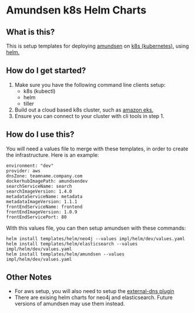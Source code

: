 # Amundsen k8s Helm Charts

## What is this?
This is setup templates for deploying [amundsen](https://github.com/lyft/amundsen) on [k8s (kubernetes)](https://kubernetes.io/), using [helm.](https://helm.sh/) 

## How do I get started?
1. Make sure you have the following command line clients setup:
    - k8s (kubectl)
    - helm
    - tiller
2. Build out a cloud based k8s cluster, such as [amazon eks.](https://aws.amazon.com/eks/)
3. Ensure you can connect to your cluster with cli tools in step 1.

## How do I use this?
You will need a values file to merge with these templates, in order to create the infrastructure. Here is an example:
```
environment: "dev"
provider: aws
dnsZone: teamname.company.com
dockerhubImagePath: amundsendev
searchServiceName: search
searchImageVersion: 1.4.0
metadataServiceName: metadata
metadataImageVersion: 1.1.1
frontEndServiceName: frontend
frontEndImageVersion: 1.0.9
frontEndServicePort: 80
```

With this values file, you can then setup amundsen with these commands:
```
helm install templates/helm/neo4j --values impl/helm/dev/values.yaml
helm install templates/helm/elasticsearch --values impl/helm/dev/values.yaml
helm install templates/helm/amundsen --values impl/helm/dev/values.yaml
```

## Other Notes
* For aws setup, you will also need to setup the [external-dns plugin](https://github.com/kubernetes-incubator/external-dns)
* There are exising helm charts for neo4j and elasticsearch. Future versions of amundsen may use them instead. 

